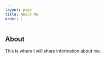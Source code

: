 ```yaml
---
layout: page
title: About Me
order: 1
---
```

## About
This is where I will share information about me.
<!--stackedit_data:
eyJoaXN0b3J5IjpbMTE2MjE0MTM0NCwtNTg1MTk1Njk1XX0=
-->
